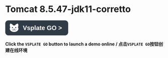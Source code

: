 # Tomcat 8.5.47-jdk11-corretto

<a href="https://www.vsplate.com/?docker-compose=https://github.com/vsplate/dcenvs/tomcat/8.5.47-jdk11-corretto"><img alt="VSPLATE GO" src="https://raw.githubusercontent.com/vsplate/images/master/vsgo_btn.png" width="200px"></a>

**Click the `VSPLATE GO` button to launch a demo online / 点击`VSPLATE GO`按钮创建在线环境**